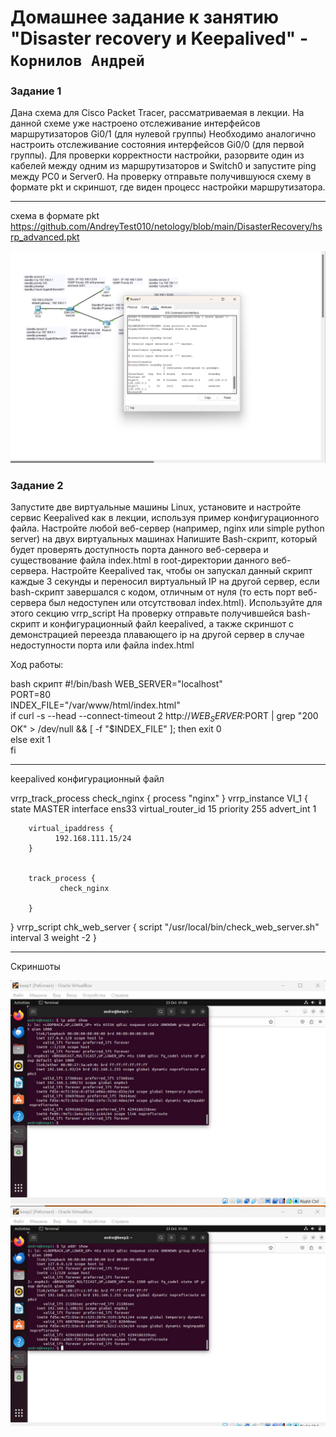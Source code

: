 # Домашнее задание к занятию "Disaster recovery и Keepalived" - `Корнилов Андрей`



### Задание 1

Дана схема для Cisco Packet Tracer, рассматриваемая в лекции.
На данной схеме уже настроено отслеживание интерфейсов маршрутизаторов Gi0/1 (для нулевой группы)
Необходимо аналогично настроить отслеживание состояния интерфейсов Gi0/0 (для первой группы).
Для проверки корректности настройки, разорвите один из кабелей между одним из маршрутизаторов и Switch0 и запустите ping между PC0 и Server0.
На проверку отправьте получившуюся схему в формате pkt и скриншот, где виден процесс настройки маршрутизатора.

---
схема в формате pkt
https://github.com/AndreyTest010/netology/blob/main/DisasterRecovery/hsrp_advanced.pkt

![cisco](https://github.com/AndreyTest010/netology/blob/main/DisasterRecovery/screen/first.png)




### Задание 2
Запустите две виртуальные машины Linux, установите и настройте сервис Keepalived как в лекции, используя пример конфигурационного файла.
Настройте любой веб-сервер (например, nginx или simple python server) на двух виртуальных машинах
Напишите Bash-скрипт, который будет проверять доступность порта данного веб-сервера и существование файла index.html в root-директории данного веб-сервера.
Настройте Keepalived так, чтобы он запускал данный скрипт каждые 3 секунды и переносил виртуальный IP на другой сервер, если bash-скрипт завершался с кодом, отличным от нуля (то есть порт веб-сервера был недоступен или отсутствовал index.html). Используйте для этого секцию vrrp_script
На проверку отправьте получившейся bash-скрипт и конфигурационный файл keepalived, а также скриншот с демонстрацией переезда плавающего ip на другой сервер в случае недоступности порта или файла index.html

Ход работы:

bash скрипт
#!/bin/bash
WEB_SERVER="localhost"    
PORT=80                   
INDEX_FILE="/var/www/html/index.html"  
if curl -s --head --connect-timeout 2 http://$WEB_SERVER:$PORT | grep "200 OK" > /dev/null && [ -f "$INDEX_FILE" ]; then
    exit 0  
else
    exit 1  
fi

--------------------------------------------------------------------------------------------------------------------------
keepalived конфигурационный файл

vrrp_track_process check_nginx {
       process "nginx"
}
vrrp_instance VI_1 {
        state MASTER
        interface ens33
        virtual_router_id 15
        priority 255
        advert_int 1


        virtual_ipaddress {
              192.168.111.15/24
        }

     
        track_process {
	           check_nginx

		}
}
vrrp_script chk_web_server {
    script "/usr/local/bin/check_web_server.sh"
    interval 3
    weight -2
}

-------------------------------------------------------------------------------------------------------------------------

Скриншоты

![vm1](https://github.com/AndreyTest010/netology/blob/main/DisasterRecovery/screen/keep1.jpg)
![vm2](https://github.com/AndreyTest010/netology/blob/main/DisasterRecovery/screen/keep2.jpg)


